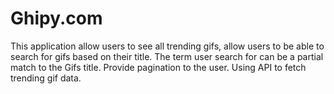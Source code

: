 # Ghipy.com
This application allow users to see all trending gifs, allow users to be able to search for gifs based on their title. The term user search for can be a partial match to the Gifs title. Provide pagination to the user. Using API to fetch trending gif data. 
